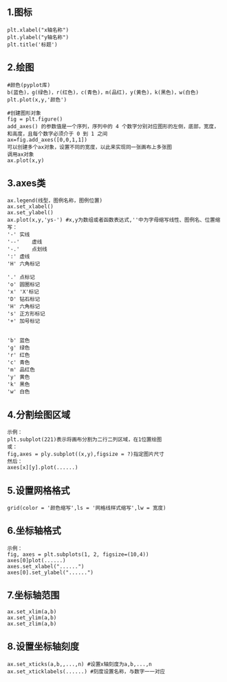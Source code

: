 1.图标
  ------
    plt.xlabel("x轴名称")
    plt.ylabel("y轴名称")
    plt.title('标题')
  
  2.绘图
  -----
    #颜色(pyplot库)
    b(蓝色)，g(绿色)，r(红色)，c(青色)，m(品红)，y(黄色)，k(黑色)，w(白色)
    plt.plot(x,y,'颜色')
    
    #创建图形对象
    fig = plt.figure()
    add_axes() 的参数值是一个序列，序列中的 4 个数字分别对应图形的左侧，底部，宽度，和高度，且每个数字必须介于 0 到 1 之间
    ax=fig.add_axes([0,0,1,1])
    可以创建多个ax对象，设置不同的宽度，以此来实现同一张画布上多张图
    调用ax对象
    ax.plot(x,y)
    
  3.axes类
  ------
    ax.legend(线型，图例名称，图例位置)
    ax.set_xlabel()
    ax.set_ylabel()
    ax.plot(x,y,'ys-') #x,y为数组或者函数表达式,''中为字母缩写线性、图例名、位置缩写：
    '-'	实线
    '--'	虚线
    '-.'	点划线
    ':'	虚线
    'H'	六角标记
    
    '.'	点标记
    'o'	圆圈标记
    'x'	'X'标记
    'D'	钻石标记
    'H'	六角标记
    's'	正方形标记
    '+'	加号标记
    
    
    'b'	蓝色
    'g'	绿色
    'r'	红色
    'c'	青色
    'm'	品红色
    'y'	黄色
    'k'	黑色
    'w'	白色
    
  4.分割绘图区域
  ------
    示例：
    plt.subplot(221)表示将画布分割为二行二列区域，在1位置绘图
    或：
    fig,axes = ply.subplot((x,y),figsize = ?)指定图片尺寸
    然后：
    axes[x][y].plot(......)
   
  5.设置网格格式
  ------
    grid(color = '颜色缩写',ls = '网格线样式缩写',lw = 宽度)
    
  6.坐标轴格式
  -----
    示例：
    fig, axes = plt.subplots(1, 2, figsize=(10,4))
    axes[0]plot(......)
    axes.set_xlabel("......")
    axes[0].set_ylabel("......")
  7.坐标轴范围
  ------
    ax.set_xlim(a,b)
    ax.set_ylim(a,b)
    ax.set_zlim(a,b)
    
  8.设置坐标轴刻度
  ------
    ax.set_xticks(a,b,,...,n) #设置x轴刻度为a,b,...,n
    ax.set_xticklabels(......) #刻度设置名称，与数字一一对应
